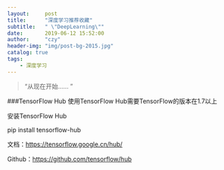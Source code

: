 ```yaml
---
layout:     post
title:      "深度学习推荐收藏"
subtitle:   " \"DeepLearning\""
date:       2019-06-12 15:52:00
author:     "czy"
header-img: "img/post-bg-2015.jpg"
catalog: true
tags:
    - 深度学习
---
```


> “从现在开始...... ”

###TensorFlow Hub
使用TensorFlow Hub需要TensorFlow的版本在1.7以上

安装TensorFlow Hub

pip install tensorflow-hub

文档：https://tensorflow.google.cn/hub/

Github：https://github.com/tensorflow/hub